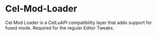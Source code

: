 # Cel-Mod-Loader
Cel Mod Loader is a CelLuAPI compatibility layer that adds support for fused mode. Required for the regular Editor Tweaks.
